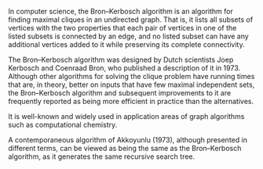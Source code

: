 In computer science, the Bron–Kerbosch algorithm is an algorithm for finding maximal cliques in an undirected graph. 
That is, it lists all subsets of vertices with the two properties that each pair of vertices in one of the listed subsets is connected by an edge, and no listed subset can have any additional vertices added to it while preserving its complete connectivity. 

The Bron–Kerbosch algorithm was designed by Dutch scientists Joep Kerbosch and Coenraad Bron, who published a description of it in 1973. Although other algorithms for solving the clique problem have running times that are, in theory, better on inputs that have few maximal independent sets, the Bron–Kerbosch algorithm and subsequent improvements to it are frequently reported as being more efficient in practice than the alternatives.

It is well-known and widely used in application areas of graph algorithms such as computational chemistry.

A contemporaneous algorithm of Akkoyunlu (1973), although presented in different terms, can be viewed as being the same as the Bron–Kerbosch algorithm, as it generates the same recursive search tree.
